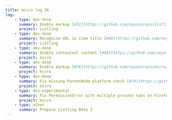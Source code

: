 ```yaml
---
title: micro log 36
log:
    - type: dev-done
      summary: Enable markup [#52](https://github.com/noyainrain/listling/issues/52)
      project: Listling
    - type: dev-done
      summary: Recognize URL in item title [#49](https://github.com/noyainrain/listling/issues/49)
      project: Listling
    - type: dev-done
      summary: Enable contextual content [#40](https://github.com/noyainrain/micro/issues/40)
      project: micro
    - type: dev-done
      summary: Enable markup [#78](https://github.com/noyainrain/micro/issues/78)
      project: micro
    - type: dev-done
      summary: Fix missing ParentNode platform check [#79](https://github.com/noyainrain/micro/issues/79)
      project: micro
    - type: dev-experimental
      summary: Fix PermissionError with multiple private tabs on Firefox [#80](https://github.com/noyainrain/micro/issues/80)
      project: micro
    - type: other
      summary: Prepare Listling Beta 2
---
```

